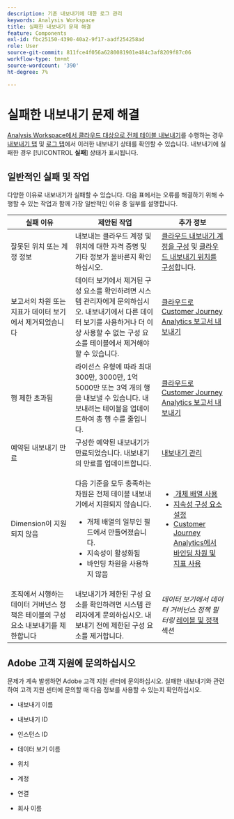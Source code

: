 ```yaml
---
description: 기존 내보내기에 대한 로그 관리
keywords: Analysis Workspace
title: 실패한 내보내기 문제 해결
feature: Components
exl-id: fbc25150-4390-40a2-9f17-aadf254258ad
role: User
source-git-commit: 811fce4f056a6280081901e484c3af8209f87c06
workflow-type: tm+mt
source-wordcount: '390'
ht-degree: 7%

---
```


# 실패한 내보내기 문제 해결

[Analysis Workspace에서 클라우드 대상으로 전체 테이블 내보내기](/help/analysis-workspace/export/export-cloud.md)를 수행하는 경우 [내보내기 탭](/help/components/exports/manage-exports.md) 및 [로그 탭](/help/components/exports/manage-export-logs.md)에서 이러한 내보내기 상태를 확인할 수 있습니다. 내보내기에 실패한 경우 [!UICONTROL **실패**] 상태가 표시됩니다.

## 일반적인 실패 및 작업

다양한 이유로 내보내기가 실패할 수 있습니다. 다음 표에서는 오류를 해결하기 위해 수행할 수 있는 작업과 함께 가장 일반적인 이유 중 일부를 설명합니다.

| 실패 이유 | 제안된 작업 | 추가 정보 |
|---------|----------|---------|
| 잘못된 위치 또는 계정 정보 | 내보내는 클라우드 계정 및 위치에 대한 자격 증명 및 기타 정보가 올바른지 확인하십시오. | [클라우드 내보내기 계정을 구성](/help/components/exports/cloud-export-accounts.md) 및 [클라우드 내보내기 위치를 구성](/help/components/exports/cloud-export-locations.md)합니다. |
| 보고서의 차원 또는 지표가 데이터 보기에서 제거되었습니다 | 데이터 보기에서 제거된 구성 요소를 확인하려면 시스템 관리자에게 문의하십시오. 내보내기에서 다른 데이터 보기를 사용하거나 더 이상 사용할 수 없는 구성 요소를 테이블에서 제거해야 할 수 있습니다. | [클라우드로 Customer Journey Analytics 보고서 내보내기](/help/analysis-workspace/export/export-cloud.md) |
| 행 제한 초과됨 | 라이선스 유형에 따라 최대 300만, 3000만, 1억 5000만 또는 3억 개의 행을 내보낼 수 있습니다. 내보내려는 테이블을 업데이트하여 총 행 수를 줄입니다. | [클라우드로 Customer Journey Analytics 보고서 내보내기](/help/analysis-workspace/export/export-cloud.md) |
| 예약된 내보내기 만료 | 구성한 예약된 내보내기가 만료되었습니다. 내보내기의 만료를 업데이트합니다. | [내보내기 관리](/help/components/exports/manage-exports.md) |
| Dimension이 지원되지 않음 | <p>다음 기준을 모두 충족하는 차원은 전체 테이블 내보내기에서 지원되지 않습니다.</p> <ul><li>개체 배열의 일부인 필드에서 만들어졌습니다.</li><li>지속성이 활성화됨<li>바인딩 차원을 사용하지 않음</li> | <ul><li>[&#x200B; 개체 배열 사용 &#x200B;](/help/use-cases/object-arrays.md)</li><li>[지속성 구성 요소 설정](/help/data-views/component-settings/persistence.md)<li>[Customer Journey Analytics에서 바인딩 차원 및 지표 사용](/help/use-cases/data-views/binding-dimensions-metrics.md)</li> |
| 조직에서 시행하는 데이터 거버넌스 정책은 테이블의 구성 요소 내보내기를 제한합니다 | 내보내기가 제한된 구성 요소를 확인하려면 시스템 관리자에게 문의하십시오. 내보내기 전에 제한된 구성 요소를 제거합니다. | *데이터 보기에서 데이터 거버넌스 정책 필터링* [레이블 및 정책](/help/data-views/data-governance.md) 섹션 |

## Adobe 고객 지원에 문의하십시오

문제가 계속 발생하면 Adobe 고객 지원 센터에 문의하십시오. 실패한 내보내기와 관련하여 고객 지원 센터에 문의할 때 다음 정보를 사용할 수 있는지 확인하십시오.

* 내보내기 이름

* 내보내기 ID

* 인스턴스 ID

* 데이터 보기 이름

* 위치

* 계정

* 연결

* 회사 이름
